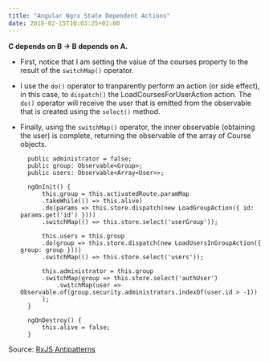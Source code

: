```yaml
---
title: "Angular Ngrx State Dependent Actions"
date: 2018-02-15T10:03:25+01:00
---
```


**C depends on B -> B depends on A.**

* First, notice that I am setting the value of the courses property to the result of the `switchMap()` operator.
* I use the `do()` operator to tranparently perform an action (or side effect), in this case, to `dispatch()` the LoadCoursesForUserAction action. The `do()` operator will receive the user that is emitted from the observable that is created using the `select()` method.
* Finally, using the `switchMap()` operator, the inner observable (obtaining the user) is complete, returning the observable of the array of Course objects.

        public administrator = false;
        public group: Observable<Group>;
        public users: Observable<Array<User>>;

        ngOnInit() {
            this.group = this.activatedRoute.paramMap
            .takeWhile(() => this.alive)
            .do(params => this.store.dispatch(new LoadGroupAction({ id: params.get('id') })))
            .switchMap(() => this.store.select('userGroup'));

            this.users = this.group
            .do(group => this.store.dispatch(new LoadUsersInGroupAction({ group: group })))
            .switchMap(() => this.store.select('users'));

            this.administrator = this.group
            .switchMap(group => this.store.select('authUser')
                .switchMap(user => Observable.of(group.security.administrators.indexOf(user.id > -1))
            );
        }

        ngOnDestroy() {
            this.alive = false;
        }

Source: [RxJS Antipatterns](http://brianflove.com/2017/11/01/ngrx-anti-patterns/)